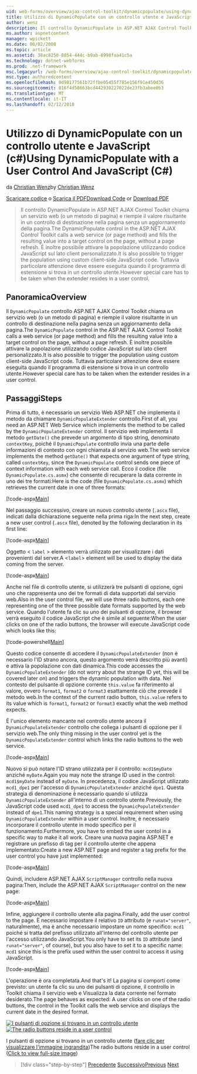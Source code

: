 ```yaml
---
uid: web-forms/overview/ajax-control-toolkit/dynamicpopulate/using-dynamicpopulate-with-a-user-control-and-javascript-cs
title: Utilizzo di DynamicPopulate con un controllo utente e JavaScript (c#) | Documenti Microsoft
author: wenz
description: Il controllo DynamicPopulate in ASP.NET AJAX Control Toolkit chiama un servizio web (o un metodo di pagina) e inserisce il valore risultante in un controllo di destinazione t...
ms.author: aspnetcontent
manager: wpickett
ms.date: 06/02/2008
ms.topic: article
ms.assetid: 38ac8250-8854-444c-b9ab-8998faa41c5a
ms.technology: dotnet-webforms
ms.prod: .net-framework
msc.legacyurl: /web-forms/overview/ajax-control-toolkit/dynamicpopulate/using-dynamicpopulate-with-a-user-control-and-javascript-cs
msc.type: authoredcontent
ms.openlocfilehash: 0d98177561b72ffbe05455f785e156f91e450d36
ms.sourcegitcommit: 016f4d58663bcd442930227022de23fb3abee0b3
ms.translationtype: MT
ms.contentlocale: it-IT
ms.lasthandoff: 02/12/2018
---
```

<a name="using-dynamicpopulate-with-a-user-control-and-javascript-c"></a><span data-ttu-id="75ff4-103">Utilizzo di DynamicPopulate con un controllo utente e JavaScript (c#)</span><span class="sxs-lookup"><span data-stu-id="75ff4-103">Using DynamicPopulate with a User Control And JavaScript (C#)</span></span>
====================
<span data-ttu-id="75ff4-104">da [Christian Wenz](https://github.com/wenz)</span><span class="sxs-lookup"><span data-stu-id="75ff4-104">by [Christian Wenz](https://github.com/wenz)</span></span>

<span data-ttu-id="75ff4-105">[Scaricare codice](http://download.microsoft.com/download/d/8/f/d8f2f6f9-1b7c-46ad-9252-e1fc81bdea3e/dynamicpopulate2.cs.zip) o [Scarica il PDF](http://download.microsoft.com/download/b/6/a/b6ae89ee-df69-4c87-9bfb-ad1eb2b23373/dynamicpopulate2CS.pdf)</span><span class="sxs-lookup"><span data-stu-id="75ff4-105">[Download Code](http://download.microsoft.com/download/d/8/f/d8f2f6f9-1b7c-46ad-9252-e1fc81bdea3e/dynamicpopulate2.cs.zip) or [Download PDF](http://download.microsoft.com/download/b/6/a/b6ae89ee-df69-4c87-9bfb-ad1eb2b23373/dynamicpopulate2CS.pdf)</span></span>

> <span data-ttu-id="75ff4-106">Il controllo DynamicPopulate in ASP.NET AJAX Control Toolkit chiama un servizio web (o un metodo di pagina) e riempie il valore risultante in un controllo di destinazione nella pagina senza un aggiornamento della pagina.</span><span class="sxs-lookup"><span data-stu-id="75ff4-106">The DynamicPopulate control in the ASP.NET AJAX Control Toolkit calls a web service (or page method) and fills the resulting value into a target control on the page, without a page refresh.</span></span> <span data-ttu-id="75ff4-107">È inoltre possibile attivare la popolazione utilizzando codice JavaScript sul lato client personalizzato.</span><span class="sxs-lookup"><span data-stu-id="75ff4-107">It is also possible to trigger the population using custom client-side JavaScript code.</span></span> <span data-ttu-id="75ff4-108">Tuttavia particolare attenzione deve essere eseguita quando il programma di estensione si trova in un controllo utente.</span><span class="sxs-lookup"><span data-stu-id="75ff4-108">However special care has to be taken when the extender resides in a user control.</span></span>


## <a name="overview"></a><span data-ttu-id="75ff4-109">Panoramica</span><span class="sxs-lookup"><span data-stu-id="75ff4-109">Overview</span></span>

<span data-ttu-id="75ff4-110">Il `DynamicPopulate` controllo ASP.NET AJAX Control Toolkit chiama un servizio web (o un metodo di pagina) e riempie il valore risultante in un controllo di destinazione nella pagina senza un aggiornamento della pagina.</span><span class="sxs-lookup"><span data-stu-id="75ff4-110">The `DynamicPopulate` control in the ASP.NET AJAX Control Toolkit calls a web service (or page method) and fills the resulting value into a target control on the page, without a page refresh.</span></span> <span data-ttu-id="75ff4-111">È inoltre possibile attivare la popolazione utilizzando codice JavaScript sul lato client personalizzato.</span><span class="sxs-lookup"><span data-stu-id="75ff4-111">It is also possible to trigger the population using custom client-side JavaScript code.</span></span> <span data-ttu-id="75ff4-112">Tuttavia particolare attenzione deve essere eseguita quando il programma di estensione si trova in un controllo utente.</span><span class="sxs-lookup"><span data-stu-id="75ff4-112">However special care has to be taken when the extender resides in a user control.</span></span>

## <a name="steps"></a><span data-ttu-id="75ff4-113">Passaggi</span><span class="sxs-lookup"><span data-stu-id="75ff4-113">Steps</span></span>

<span data-ttu-id="75ff4-114">Prima di tutto, è necessario un servizio Web ASP.NET che implementa il metodo da chiamare `DynamicPopulateExtender` controllo.</span><span class="sxs-lookup"><span data-stu-id="75ff4-114">First of all, you need an ASP.NET Web Service which implements the method to be called by the `DynamicPopulateExtender` control.</span></span> <span data-ttu-id="75ff4-115">Il servizio web implementa il metodo `getDate()` che prevede un argomento di tipo string, denominato `contextKey`, poiché il `DynamicPopulate` controllo invia una parte delle informazioni di contesto con ogni chiamata al servizio web.</span><span class="sxs-lookup"><span data-stu-id="75ff4-115">The web service implements the method `getDate()` that expects one argument of type string, called `contextKey`, since the `DynamicPopulate` control sends one piece of context information with each web service call.</span></span> <span data-ttu-id="75ff4-116">Ecco il codice (file `DynamicPopulate.cs.asmx`) che consente di recuperare la data corrente in uno dei tre formati:</span><span class="sxs-lookup"><span data-stu-id="75ff4-116">Here is the code (file `DynamicPopulate.cs.asmx`) which retrieves the current date in one of three formats:</span></span>

[!code-aspx[Main](using-dynamicpopulate-with-a-user-control-and-javascript-cs/samples/sample1.aspx)]

<span data-ttu-id="75ff4-117">Nel passaggio successivo, creare un nuovo controllo utente (`.ascx` file), indicati dalla dichiarazione seguente nella prima riga:</span><span class="sxs-lookup"><span data-stu-id="75ff4-117">In the next step, create a new user control (`.ascx` file), denoted by the following declaration in its first line:</span></span>

[!code-aspx[Main](using-dynamicpopulate-with-a-user-control-and-javascript-cs/samples/sample2.aspx)]

<span data-ttu-id="75ff4-118">Oggetto &lt; `label` &gt; elemento verrà utilizzato per visualizzare i dati provenienti dal server.</span><span class="sxs-lookup"><span data-stu-id="75ff4-118">A &lt;`label`&gt; element will be used to display the data coming from the server.</span></span>

[!code-aspx[Main](using-dynamicpopulate-with-a-user-control-and-javascript-cs/samples/sample3.aspx)]

<span data-ttu-id="75ff4-119">Anche nel file di controllo utente, si utilizzerà tre pulsanti di opzione, ogni uno che rappresenta uno dei tre formati di data supportati dal servizio web.</span><span class="sxs-lookup"><span data-stu-id="75ff4-119">Also in the user control file, we will use three radio buttons, each one representing one of the three possible date formats supported by the web service.</span></span> <span data-ttu-id="75ff4-120">Quando l'utente fa clic su uno dei pulsanti di opzione, il browser verrà eseguito il codice JavaScript che è simile al seguente:</span><span class="sxs-lookup"><span data-stu-id="75ff4-120">When the user clicks on one of the radio buttons, the browser will execute JavaScript code which looks like this:</span></span>

[!code-powershell[Main](using-dynamicpopulate-with-a-user-control-and-javascript-cs/samples/sample4.ps1)]

<span data-ttu-id="75ff4-121">Questo codice consente di accedere il `DynamicPopulateExtender` (non è necessario l'ID strano ancora, questo argomento verrà descritto più avanti) e attiva la popolazione con dati dinamica.</span><span class="sxs-lookup"><span data-stu-id="75ff4-121">This code accesses the `DynamicPopulateExtender` (do not worry about the strange ID yet, this will be covered later on) and triggers the dynamic population with data.</span></span> <span data-ttu-id="75ff4-122">Nel contesto del pulsante di opzione corrente `this.value` fa riferimento al valore, ovvero `format1`, `format2` o `format3` esattamente ciò che prevede il metodo web.</span><span class="sxs-lookup"><span data-stu-id="75ff4-122">In the context of the current radio button, `this.value` refers to its value which is `format1`, `format2` or `format3` exactly what the web method expects.</span></span>

<span data-ttu-id="75ff4-123">È l'unico elemento mancante nel controllo utente ancora il `DynamicPopulateExtender` controllo che collega i pulsanti di opzione per il servizio web.</span><span class="sxs-lookup"><span data-stu-id="75ff4-123">The only thing missing in the user control yet is the `DynamicPopulateExtender` control which links the radio buttons to the web service.</span></span>

[!code-aspx[Main](using-dynamicpopulate-with-a-user-control-and-javascript-cs/samples/sample5.aspx)]

<span data-ttu-id="75ff4-124">Nuovo si può notare l'ID strano utilizzata per il controllo: `mcd1$myDate` anziché `myDate`.</span><span class="sxs-lookup"><span data-stu-id="75ff4-124">Again you may note the strange ID used in the control: `mcd1$myDate` instead of `myDate`.</span></span> <span data-ttu-id="75ff4-125">In precedenza, il codice JavaScript utilizzato `mcd1_dpe1` per l'accesso di `DynamicPopulateExtender` anziché `dpe1`. Questa strategia di denominazione è necessario quando si utilizza `DynamicPopulateExtender` all'interno di un controllo utente.</span><span class="sxs-lookup"><span data-stu-id="75ff4-125">Previously, the JavaScript code used `mcd1_dpe1` to access the `DynamicPopulateExtender` instead of `dpe1`.This naming strategy is a special requirement when using `DynamicPopulateExtender` within a user control.</span></span> <span data-ttu-id="75ff4-126">Inoltre, è necessario incorporare il controllo utente in modo specifico per il funzionamento.</span><span class="sxs-lookup"><span data-stu-id="75ff4-126">Furthermore, you have to embed the user contol in a specific way to make it all work.</span></span> <span data-ttu-id="75ff4-127">Creare una nuova pagina ASP.NET e registrare un prefisso di tag per il controllo utente che appena implementato:</span><span class="sxs-lookup"><span data-stu-id="75ff4-127">Create a new ASP.NET page and register a tag prefix for the user control you have just implemented:</span></span>

[!code-aspx[Main](using-dynamicpopulate-with-a-user-control-and-javascript-cs/samples/sample6.aspx)]

<span data-ttu-id="75ff4-128">Quindi, includere ASP.NET AJAX `ScriptManager` controllo nella nuova pagina:</span><span class="sxs-lookup"><span data-stu-id="75ff4-128">Then, include the ASP.NET AJAX `ScriptManager` control on the new page:</span></span>

[!code-aspx[Main](using-dynamicpopulate-with-a-user-control-and-javascript-cs/samples/sample7.aspx)]

<span data-ttu-id="75ff4-129">Infine, aggiungere il controllo utente alla pagina.</span><span class="sxs-lookup"><span data-stu-id="75ff4-129">Finally, add the user control to the page.</span></span> <span data-ttu-id="75ff4-130">È necessario impostare il relativo `ID` attributo (e `runat="server"`, naturalmente), ma è anche necessario impostare un nome specifico: `mcd1` poiché si tratta del prefisso utilizzato all'interno del controllo utente per l'accesso utilizzando JavaScript.</span><span class="sxs-lookup"><span data-stu-id="75ff4-130">You only have to set its `ID` attribute (and `runat="server"`, of course), but you also have to set it to a specific name: `mcd1` since this is the prefix used within the user control to access it using JavaScript.</span></span>

[!code-aspx[Main](using-dynamicpopulate-with-a-user-control-and-javascript-cs/samples/sample8.aspx)]

<span data-ttu-id="75ff4-131">L'operazione è ora completata.</span><span class="sxs-lookup"><span data-stu-id="75ff4-131">And that's it!</span></span> <span data-ttu-id="75ff4-132">La pagina si comporti come previsto: un utente fa clic su uno dei pulsanti di opzione, il controllo in Toolkit chiama il servizio web e Visualizza la data corrente nel formato desiderato.</span><span class="sxs-lookup"><span data-stu-id="75ff4-132">The page behaves as expected: A user clicks on one of the radio buttons, the control in the Toolkit calls the web service and displays the current date in the desired format.</span></span>


<span data-ttu-id="75ff4-133">[![I pulsanti di opzione si trovano in un controllo utente](using-dynamicpopulate-with-a-user-control-and-javascript-cs/_static/image2.png)](using-dynamicpopulate-with-a-user-control-and-javascript-cs/_static/image1.png)</span><span class="sxs-lookup"><span data-stu-id="75ff4-133">[![The radio buttons reside in a user control](using-dynamicpopulate-with-a-user-control-and-javascript-cs/_static/image2.png)](using-dynamicpopulate-with-a-user-control-and-javascript-cs/_static/image1.png)</span></span>

<span data-ttu-id="75ff4-134">I pulsanti di opzione si trovano in un controllo utente ([fare clic per visualizzare l'immagine ingrandita](using-dynamicpopulate-with-a-user-control-and-javascript-cs/_static/image3.png))</span><span class="sxs-lookup"><span data-stu-id="75ff4-134">The radio buttons reside in a user control ([Click to view full-size image](using-dynamicpopulate-with-a-user-control-and-javascript-cs/_static/image3.png))</span></span>

>[!div class="step-by-step"]
<span data-ttu-id="75ff4-135">[Precedente](dynamically-populating-a-control-using-javascript-code-cs.md)
[Successivo](dynamically-populating-a-control-vb.md)</span><span class="sxs-lookup"><span data-stu-id="75ff4-135">[Previous](dynamically-populating-a-control-using-javascript-code-cs.md)
[Next](dynamically-populating-a-control-vb.md)</span></span>
